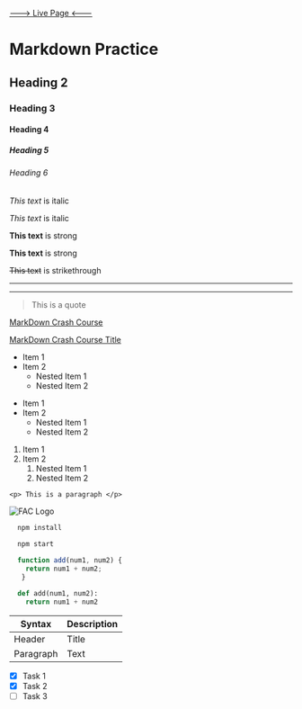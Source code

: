 [---> Live Page <---]([https://surpun.github.io/1.Tribute-Page/](https://surpun.github.io/Bon-Iver-Tribute-Page/))

# Markdown Practice
## Heading 2
### Heading 3
#### Heading 4
##### Heading 5
###### Heading 6

<!--  Font-Style -->
*This text* is italic

_This text_ is italic

<!-- Strong -->
**This text** is strong

__This text__ is strong

<!-- Strikethrough -->
~~This text~~ is strikethrough

<!-- Horizontal Rule -->

---
___


<!-- Blockquote -->
> This is a quote

<!-- Links -->
[MarkDown Crash Course](https://www.youtube.com/watch?v=HUBNt18RFbo)

[MarkDown Crash Course Title](https://www.youtube.com/watch?v=HUBNt18RFbo "Markdown Crash Course")

<!--  UL -->
* Item 1
* Item 2
  * Nested Item 1
  * Nested Item 2

- Item 1
- Item 2
  - Nested Item 1
  - Nested Item 2

<!-- Ordered list -->
1. Item 1
2. Item 2
    1. Nested Item 1
    2. Nested Item 2

<!-- Inline Code Block -->
`<p> This is a paragraph </p>`

<!-- Image -->
![FAC Logo](https://images.squarespace-cdn.com/content/v1/56e2e0c520c6472a2586add2/1586878058003-O6HMO8IHL96DVFDH5R14/Training+Company+Logos+%2823%29.png)

<!-- Github Markdown -->

<!-- Code Blocks -->
```bash
  npm install
  
  npm start
```

```javascript
  function add(num1, num2) {
    return num1 + num2;
   }
```

```python
  def add(num1, num2):
    return num1 + num2
```

<!-- Table -->
| Syntax      | Description |
| ----------- | ----------- |
| Header      | Title       |
| Paragraph   | Text        |

<!-- Task Lists -->
* [x] Task 1
* [x] Task 2
* [ ] Task 3
